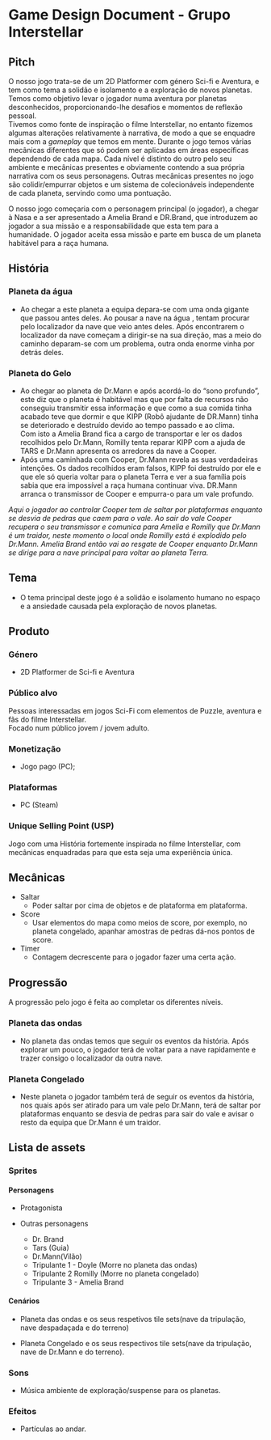 # Game Design Document - Grupo Interstellar

## Pitch

O nosso jogo trata-se de um 2D Platformer com género Sci-fi e Aventura, e tem como tema a solidão e isolamento e a exploração de novos planetas.  
Temos como objetivo levar o jogador numa aventura por planetas desconhecidos, proporcionando-lhe desafios e momentos de reflexão pessoal.  
Tivemos como fonte de inspiração o filme Interstellar, no entanto fizemos algumas alterações relativamente à narrativa, de modo a que se enquadre mais com a _gameplay_ que temos em mente.
Durante o jogo temos várias mecânicas diferentes que só podem ser aplicadas em áreas específicas dependendo de cada mapa. Cada nível é distinto do outro pelo seu ambiente e mecânicas presentes e obviamente contendo a sua própria narrativa com os seus personagens. Outras mecânicas presentes no jogo são colidir/empurrar objetos e um sistema de colecionáveis independente de cada planeta, servindo como uma pontuação.

O nosso jogo começaria com o personagem principal (o jogador), a chegar à Nasa e a ser apresentado a Amelia Brand e DR.Brand, que introduzem ao jogador a sua missão e a responsabilidade que esta tem para a humanidade. O jogador aceita essa missão e parte em busca de um planeta habitável para a raça humana.

## História  
  
### Planeta da água

- Ao chegar a este planeta a equipa depara-se com uma onda gigante que passou antes deles. Ao pousar a nave na água , tentam procurar pelo localizador da nave que veio antes deles. Após encontrarem o localizador da nave começam a dirigir-se na sua direção, mas a meio do caminho deparam-se com um problema, outra onda enorme vinha por detrás deles.

### Planeta do Gelo

- Ao chegar ao planeta de Dr.Mann e após acordá-lo do “sono profundo”, este diz que o planeta é habitável mas que por falta de recursos não conseguiu transmitir essa informação e que como a sua comida tinha acabado teve que dormir e que KIPP (Robô ajudante de DR.Mann) tinha se deteriorado e destruído devido ao tempo passado e ao clima.  
Com isto a Amelia Brand fica a cargo de transportar e ler os dados recolhidos pelo Dr.Mann, Romilly tenta reparar KIPP com a ajuda de TARS e Dr.Mann apresenta os arredores da nave a Cooper.
- Após uma caminhada com Cooper, Dr.Mann revela as suas verdadeiras intenções. Os dados recolhidos eram falsos, KIPP foi destruído por ele e que ele só queria voltar para o planeta Terra e ver a sua família pois sabia que era impossível a raça humana continuar viva. DR.Mann arranca o transmissor de Cooper e empurra-o para um vale profundo.
  
*Aqui o jogador ao controlar Cooper tem de saltar por plataformas enquanto se desvia de pedras que caem para o vale. Ao sair do vale Cooper recupera o seu transmissor e comunica para Amelia e Romilly que Dr.Mann é um traidor, neste momento o local onde Romilly está é explodido pelo Dr.Mann. Amelia Brand então vai ao resgate de Cooper enquanto Dr.Mann se dirige para a nave principal para voltar ao planeta Terra.*

## Tema

- O tema principal deste jogo é a solidão e isolamento humano no espaço e a ansiedade causada pela exploração de novos planetas.

## Produto

### Género

- 2D Platformer de Sci-fi e Aventura

### Público alvo

Pessoas interessadas em jogos Sci-Fi com elementos de Puzzle, aventura e fãs do filme Interstellar.  
Focado num público jovem / jovem adulto.

### Monetização

- Jogo pago (PC);

### Plataformas

- PC (Steam)

### Unique Selling Point (USP)

Jogo com uma História fortemente inspirada no filme Interstellar, com mecânicas enquadradas para que esta seja uma experiência única.

## Mecânicas

- Saltar  
  - Poder saltar por cima de objetos e de plataforma em plataforma.
- Score
  - Usar elementos do mapa como meios de score, por exemplo, no planeta congelado, apanhar amostras de pedras dá-nos pontos de score.
- Timer
  - Contagem decrescente para o jogador fazer uma certa ação.

## Progressão

A progressão pelo jogo é feita ao completar os diferentes níveis.

### Planeta das ondas

- No planeta das ondas temos que seguir os eventos da história. Após explorar um pouco, o jogador terá de voltar para a nave rapidamente e trazer consigo o localizador da outra nave.

### Planeta Congelado

- Neste planeta o jogador também terá de seguir os eventos da história, nos quais após ser atirado para um vale pelo Dr.Mann, terá de saltar por plataformas enquanto se desvia de pedras para sair do vale e avisar o resto da equipa que Dr.Mann é um traidor.

## Lista de assets

### Sprites
  
#### Personagens

- Protagonista

- Outras personagens
  - Dr. Brand
  - Tars (Guia)
  - Dr.Mann(Vilão)
  - Tripulante 1 - Doyle (Morre no planeta das ondas)
  - Tripulante 2 Romilly (Morre no planeta congelado)
  - Tripulante 3 - Amelia Brand

#### Cenários

- Planeta das ondas e os seus respetivos tile sets(nave da tripulação, nave despadaçada e do terreno)

- Planeta Congelado e os seus respectivos tile sets(nave da tripulação, nave de Dr.Mann e do terreno).
  
### Sons

- Música ambiente de exploração/suspense para os planetas.

### Efeitos

- Partículas ao andar.
